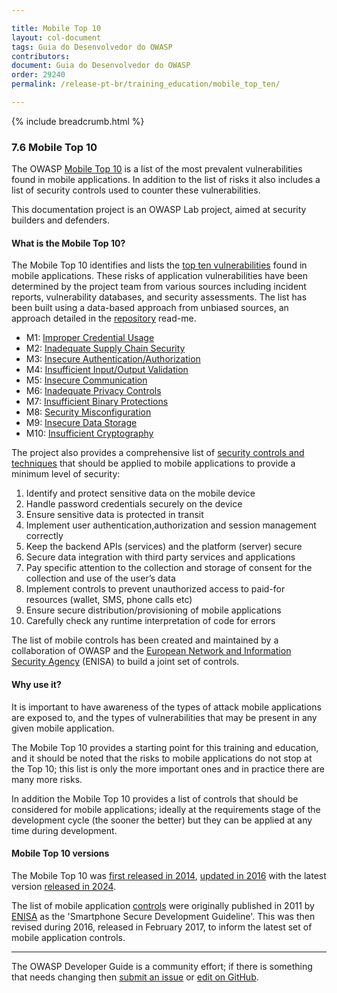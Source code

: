 ```yaml
---

title: Mobile Top 10
layout: col-document
tags: Guia do Desenvolvedor do OWASP
contributors:
document: Guia do Desenvolvedor do OWASP
order: 29240
permalink: /release-pt-br/training_education/mobile_top_ten/

---
```


{% include breadcrumb.html %}

### 7.6 Mobile Top 10

The OWASP [Mobile Top 10][mobile10] is a list of the most prevalent vulnerabilities found in mobile applications.
In addition to the list of risks it also includes a list of security controls used to counter these vulnerabilities.

This documentation project is an OWASP Lab project, aimed at security builders and defenders.

#### What is the Mobile Top 10?

The Mobile Top 10 identifies and lists the [top ten vulnerabilities][mobile10-2023] found in mobile applications.
These risks of application vulnerabilities have been determined by the project team from various sources
including incident reports, vulnerability databases, and security assessments.
The list has been built using a data-based approach from unbiased sources,
an approach detailed in the [repository][mobile10repo] read-me.

* M1: [Improper Credential Usage][m01]
* M2: [Inadequate Supply Chain Security][m02]
* M3: [Insecure Authentication/Authorization][m03]
* M4: [Insufficient Input/Output Validation][m04]
* M5: [Insecure Communication][m05]
* M6: [Inadequate Privacy Controls][m06]
* M7: [Insufficient Binary Protections][m07]
* M8: [Security Misconfiguration][m08]
* M9: [Insecure Data Storage][m09]
* M10: [Insufficient Cryptography][m10]

The project also provides a comprehensive list of [security controls and techniques][mobile10controls]
that should be applied to mobile applications to provide a minimum level of security:

1. Identify and protect sensitive data on the mobile device
2. Handle password credentials securely on the device
3. Ensure sensitive data is protected in transit
4. Implement user authentication,authorization and session management correctly
5. Keep the backend APIs (services) and the platform (server) secure
6. Secure data integration with third party services and applications
7. Pay specific attention to the collection and storage of consent for the collection and use of the user’s data
8. Implement controls to prevent unauthorized access to paid-for resources (wallet, SMS, phone calls etc)
9. Ensure secure distribution/provisioning of mobile applications
10. Carefully check any runtime interpretation of code for errors

The list of mobile controls has been created and maintained by a collaboration of OWASP
and the [European Network and Information Security Agency][enisa] (ENISA) to build a joint set of controls.

#### Why use it?

It is important to have awareness of the types of attack mobile applications are exposed to,
and the types of vulnerabilities that may be present in any given mobile application.

The Mobile Top 10 provides a starting point for this training and education,
and it should be noted that the risks to mobile applications do not stop at the Top 10;
this list is only the more important ones and in practice there are many more risks.

In addition the Mobile Top 10 provides a list of controls that should be considered for mobile applications;
ideally at the requirements stage of the development cycle (the sooner the better)
but they can be applied at any time during development.

#### Mobile Top 10 versions

The Mobile Top 10 was [first released in 2014][mobile10-2014], [updated in 2016][mobile10-2016]
with the latest version [released in 2024][mobile10-2023].

The list of mobile application [controls][mobile10controls] were originally published in 2011 by [ENISA][enisa]
as the 'Smartphone Secure Development Guideline'.
This was then revised during 2016, released in February 2017, to inform the latest set of mobile application controls.

----

The OWASP Developer Guide is a community effort; if there is something that needs changing
then [submit an issue][issue0906] or [edit on GitHub][edit0906].

[edit0906]: https://github.com/OWASP/www-project-developer-guide/blob/main/draft/09-training-education/06-mobile-top-ten.md
[enisa]: https://www.enisa.europa.eu/
[issue0906]: https://github.com/OWASP/www-project-developer-guide/issues/new?labels=content&template=request.md&title=Update:%2009-training-education/06-mobile-top-ten
[m01]: https://owasp.org/www-project-mobile-top-10/2023-risks/m1-improper-credential-usage.html
[m02]: https://owasp.org/www-project-mobile-top-10/2023-risks/m2-inadequate-supply-chain-security.html
[m03]: https://owasp.org/www-project-mobile-top-10/2023-risks/m3-insecure-authentication-authorization.html
[m04]: https://owasp.org/www-project-mobile-top-10/2023-risks/m4-insufficient-input-output-validation.html
[m05]: https://owasp.org/www-project-mobile-top-10/2023-risks/m5-insecure-communication.html
[m06]: https://owasp.org/www-project-mobile-top-10/2023-risks/m6-inadequate-privacy-controls.html
[m07]: https://owasp.org/www-project-mobile-top-10/2023-risks/m7-insufficient-binary-protection.html
[m08]: https://owasp.org/www-project-mobile-top-10/2023-risks/m8-security-misconfiguration.html
[m09]: https://owasp.org/www-project-mobile-top-10/2023-risks/m9-insecure-data-storage.html
[m10]: https://owasp.org/www-project-mobile-top-10/2023-risks/m10-insufficient-cryptography.html
[mobile10]: https://owasp.org/www-project-mobile-top-10/
[mobile10-2014]: https://owasp.org/www-project-mobile-top-10/2014-risks/
[mobile10-2016]: https://owasp.org/www-project-mobile-top-10/2016-risks/
[mobile10-2023]: https://owasp.org/www-project-mobile-top-10/2023-risks/
[mobile10controls]: https://owasp.org/www-project-mobile-top-10/#div-controls
[mobile10repo]: https://github.com/OWASP/www-project-mobile-top-10/blob/master/README.md
